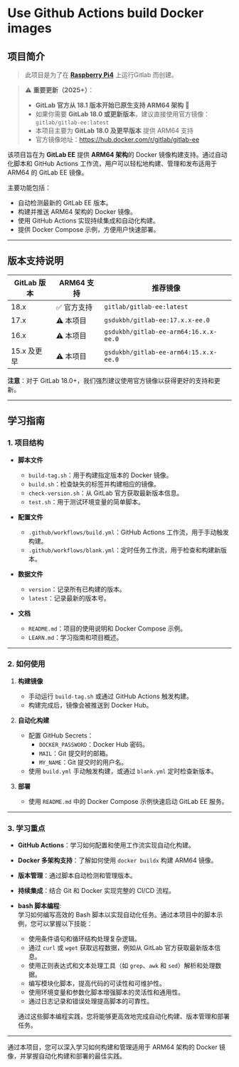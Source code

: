 # Use Github Actions build Docker images

## 项目简介

 > 此项目是为了在 **[Raspberry Pi4](https://www.raspberrypi.com/)** 上运行Gitlab 而创建。

> ⚠️ **重要更新（2025+）**：
> - **GitLab 官方从 18.1 版本开始已原生支持 ARM64 架构** 🎉
> - 如果你需要 **GitLab 18.0 或更新版本**，建议直接使用官方镜像：`gitlab/gitlab-ee:latest`
> - 本项目主要为 **GitLab 18.0 及更早版本** 提供 ARM64 支持
> - 官方镜像地址：https://hub.docker.com/r/gitlab/gitlab-ee

该项目旨在为 **GitLab EE** 提供 **ARM64 架构**的 Docker 镜像构建支持。通过自动化脚本和 GitHub Actions 工作流，用户可以轻松地构建、管理和发布适用于 ARM64 的 GitLab EE 镜像。

主要功能包括：
- 自动检测最新的 GitLab EE 版本。
- 构建并推送 ARM64 架构的 Docker 镜像。
- 使用 GitHub Actions 实现持续集成和自动化构建。
- 提供 Docker Compose 示例，方便用户快速部署。

---

## 版本支持说明

| GitLab 版本 | ARM64 支持 | 推荐镜像 |
|------------|-----------|---------|
| 18.x | ✅ 官方支持 | `gitlab/gitlab-ee:latest` |
| 17.x | ⚠️ 本项目| `gsdukbh/gitlab-ee:17.x.x-ee.0` |
| 16.x | ⚠️ 本项目 | `gsdukbh/gitlab-ee-arm64:16.x.x-ee.0` |
| 15.x 及更早 | ⚠️ 本项目 | `gsdukbh/gitlab-ee-arm64:15.x.x-ee.0` |

**注意**：对于 GitLab 18.0+，我们强烈建议使用官方镜像以获得更好的支持和更新。

---

## 学习指南

### 1. 项目结构

- **脚本文件**
  - `build-tag.sh`：用于构建指定版本的 Docker 镜像。
  - `build.sh`：检查缺失的标签并构建相应的镜像。
  - `check-version.sh`：从 GitLab 官方获取最新版本信息。
  - `test.sh`：用于测试环境变量的简单脚本。

- **配置文件**
  - `.github/workflows/build.yml`：GitHub Actions 工作流，用于手动触发构建。
  - `.github/workflows/blank.yml`：定时任务工作流，用于检查和构建新版本。

- **数据文件**
  - `version`：记录所有已构建的版本。
  - `latest`：记录最新的版本号。

- **文档**
  - `README.md`：项目的使用说明和 Docker Compose 示例。
  - `LEARN.md`：学习指南和项目概述。

---

### 2. 如何使用

1. **构建镜像**
   - 手动运行 `build-tag.sh` 或通过 GitHub Actions 触发构建。
   - 构建完成后，镜像会被推送到 Docker Hub。

2. **自动化构建**
   - 配置 GitHub Secrets：
     - `DOCKER_PASSWORD`：Docker Hub 密码。
     - `MAIL`：Git 提交时的邮箱。
     - `MY_NAME`：Git 提交时的用户名。
   - 使用 `build.yml` 手动触发构建，或通过 `blank.yml` 定时检查新版本。

3. **部署**
   - 使用 `README.md` 中的 Docker Compose 示例快速启动 GitLab EE 服务。

---

### 3. 学习重点

- **GitHub Actions**：学习如何配置和使用工作流实现自动化构建。
- **Docker 多架构支持**：了解如何使用 `docker buildx` 构建 ARM64 镜像。
- **版本管理**：通过脚本自动检测和管理版本。
- **持续集成**：结合 Git 和 Docker 实现完整的 CI/CD 流程。
- **bash 脚本编程**:  
    学习如何编写高效的 Bash 脚本以实现自动化任务。通过本项目中的脚本示例，您可以掌握以下技能：  
    - 使用条件语句和循环结构处理复杂逻辑。  
    - 通过 `curl` 或 `wget` 获取远程数据，例如从 GitLab 官方获取最新版本信息。  
    - 使用正则表达式和文本处理工具（如 `grep`、`awk` 和 `sed`）解析和处理数据。  
    - 编写模块化脚本，提高代码的可读性和可维护性。  
    - 使用环境变量和参数化脚本增强脚本的灵活性和通用性。  
    - 通过日志记录和错误处理提高脚本的可靠性。  

    通过这些脚本编程实践，您将能够更高效地完成自动化构建、版本管理和部署任务。
---

通过本项目，您可以深入学习如何构建和管理适用于 ARM64 架构的 Docker 镜像，并掌握自动化构建和部署的最佳实践。

